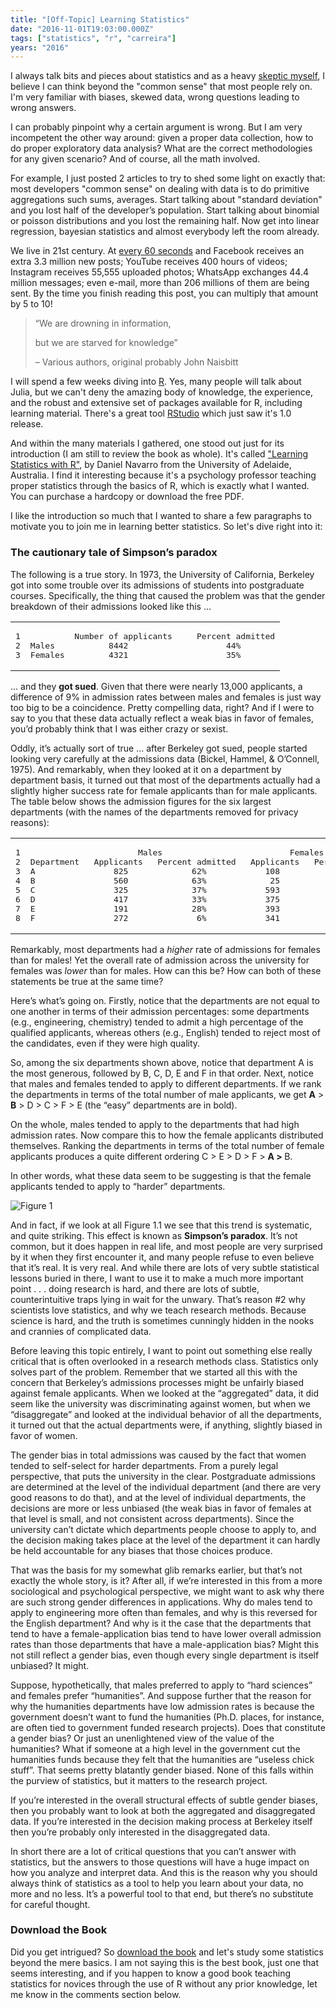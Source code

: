 ```yaml
---
title: "[Off-Topic] Learning Statistics"
date: "2016-11-01T19:03:00.000Z"
tags: ["statistics", "r", "carreira"]
years: "2016"
---
```


<p></p>
<p>I always talk bits and pieces about statistics and as a heavy <a href="http://www.akitaonrails.com/science">skeptic myself</a>, I believe I can think beyond the "common sense" that most people rely on. I'm very familiar with biases, skewed data, wrong questions leading to wrong answers.</p>
<p>I can probably pinpoint why a certain argument is wrong. But I am very incompetent the other way around: given a proper data collection, how to do proper exploratory data analysis? What are the correct methodologies for any given scenario? And of course, all the math involved.</p>
<p>For example, I just posted 2 articles to try to shed some light on exactly that: most developers "common sense" on dealing with data is to do primitive aggregations such sums, averages. Start talking about "standard deviation" and you lost half of the developer’s population. Start talking about binomial or poisson distributions and you lost the remaining half. Now get into linear regression, bayesian statistics and almost everybody left the room already.</p>
<p>We live in 21st century. At <a href="http://www.smartinsights.com/internet-marketing-statistics/happens-online-60-seconds/">every 60 seconds</a> and Facebook receives an extra 3.3 million new posts; YouTube receives 400 hours of videos; Instagram receives 55,555 uploaded photos; WhatsApp exchanges 44.4 million messages; even e-mail, more than 206 millions of them are being sent. By the time you finish reading this post, you can multiply that amount by 5 to 10!</p>
<blockquote>
  <p>“We are drowning in information,</p>
  <p>but we are starved for knowledge”</p>
  <p>– Various authors, original probably John Naisbitt</p>
</blockquote>
<p>I will spend a few weeks diving into <a href="https://www.r-project.org/">R</a>. Yes, many people will talk about Julia, but we can't deny the amazing body of knowledge, the experience, and the robust and extensive set of packages available for R, including learning material. There's a great tool <a href="https://blog.rstudio.org/2016/11/01/announcing-rstudio-v1-0/">RStudio</a> which just saw it's 1.0 release.</p>
<p>And within the many materials I gathered, one stood out just for its introduction (I am still to review the book as whole). It's called <a href="http://health.adelaide.edu.au/psychology/ccs/teaching/lsr/">"Learning Statistics with R"</a>, by Daniel Navarro from the University of Adelaide, Australia. I find it interesting because it's a psychology professor teaching proper statistics through the basics of R, which is exactly what I wanted. You can purchase a hardcopy or download the free PDF.</p>
<p>I like the introduction so much that I wanted to share a few paragraphs to motivate you to join me in learning better statistics. So let's dive right into it:</p>
<p></p>
<p></p>
<h3>The cautionary tale of Simpson’s paradox</h3>
<p>The following is a true story. In 1973, the University of California, Berkeley got into some trouble over its admissions of students into postgraduate courses. Specifically, the thing that caused the problem was that the gender breakdown of their admissions looked like this ...</p>
<table class="CodeRay">
  <tbody>
    <tr>
      <td class="line_numbers" title="click to toggle" onclick="with (this.firstChild.style) { display = (display == '') ? 'none' : '' }"><pre>1<tt>
</tt>2<tt>
</tt>3<tt>
</tt></pre>
      </td>
      <td class="code"><pre ondblclick="with (this.style) { overflow = (overflow == 'auto' || overflow == '') ? 'visible' : 'auto' }">         Number of applicants     Percent admitted<tt>
</tt>Males           8442                    44%<tt>
</tt>Females         4321                    35%<tt>
</tt></pre>
      </td>
    </tr>
  </tbody>
</table>
<p>... and they <strong>got sued</strong>. Given that there were nearly 13,000 applicants, a difference of 9% in admission rates between males and females is just way too big to be a coincidence. Pretty compelling data, right? And if I were to say to you that these data actually reflect a weak bias in favor of females, you’d probably think that I was either crazy or sexist.</p>
<p>Oddly, it’s actually sort of true ... after Berkeley got sued, people started looking very carefully at the admissions data (Bickel, Hammel, &amp; O’Connell, 1975). And remarkably, when they looked at it on a department by department basis, it turned out that most of the departments actually had a slightly higher success rate for female applicants than for male applicants. The table below shows the admission figures for the six largest departments (with the names of the departments removed for privacy reasons):</p>
<table class="CodeRay">
  <tbody>
    <tr>
      <td class="line_numbers" title="click to toggle" onclick="with (this.firstChild.style) { display = (display == '') ? 'none' : '' }"><pre>1<tt>
</tt>2<tt>
</tt>3<tt>
</tt>4<tt>
</tt>5<tt>
</tt>6<tt>
</tt>7<tt>
</tt>8<tt>
</tt></pre>
      </td>
      <td class="code"><pre ondblclick="with (this.style) { overflow = (overflow == 'auto' || overflow == '') ? 'visible' : 'auto' }">                      Males                          Females<tt>
</tt>Department   Applicants   Percent admitted   Applicants   Percent admitted<tt>
</tt>A                825             62%            108              82%<tt>
</tt>B                560             63%             25              68%<tt>
</tt>C                325             37%            593              34%<tt>
</tt>D                417             33%            375              35%<tt>
</tt>E                191             28%            393              24%<tt>
</tt>F                272              6%            341               7%<tt>
</tt></pre>
      </td>
    </tr>
  </tbody>
</table>
<p>Remarkably, most departments had a <em>higher</em> rate of admissions for females than for males! Yet the overall rate of admission across the university for females was <em>lower</em> than for males. How can this be? How can both of these statements be true at the same time?</p>
<p>Here’s what’s going on. Firstly, notice that the departments are not equal to one another in terms of their admission percentages: some departments (e.g., engineering, chemistry) tended to admit a high percentage of the qualified applicants, whereas others (e.g., English) tended to reject most of the candidates, even if they were high quality.</p>
<p>So, among the six departments shown above, notice that department A is the most generous, followed by B, C, D, E and F in that order. Next, notice that males and females tended to apply to different departments. If we rank the departments in terms of the total number of male applicants, we get <strong>A</strong> &gt; <strong>B</strong> &gt; D &gt; C &gt; F &gt; E (the “easy” departments are in bold).</p>
<p>On the whole, males tended to apply to the departments that had high admission rates. Now compare this to how the female applicants distributed themselves. Ranking the departments in terms of the total number of female applicants produces a quite different ordering C &gt; E &gt; D &gt; F &gt; <strong>A &gt; </strong>B.</p>
<p>In other words, what these data seem to be suggesting is that the female applicants tended to apply to “harder” departments.</p>
<p><img src="https://d7v6meks67904.cloudfront.net/assets/image_asset/image/571/Screen_Shot_2016-11-01_at_16.58.47.png" srcset="https://d7v6meks67904.cloudfront.net/assets/image_asset/image/571/Screen_Shot_2016-11-01_at_16.58.47.png 2x" alt="Figure 1"></p>
<p>And in fact, if we look at all Figure 1.1 we see that this trend is systematic, and quite striking. This effect is known as <strong>Simpson’s paradox</strong>. It’s not common, but it does happen in real life, and most people are very surprised by it when they first encounter it, and many people refuse to even believe that it’s real. It is very real. And while there are lots of very subtle statistical lessons buried in there, I want to use it to make a much more important point . . . doing research is hard, and there are lots of subtle, counterintuitive traps lying in wait for the unwary. That’s reason #2 why scientists love statistics, and why we teach research methods. Because science is hard, and the truth is sometimes cunningly hidden in the nooks and crannies of complicated data.</p>
<p>Before leaving this topic entirely, I want to point out something else really critical that is often overlooked in a research methods class. Statistics only solves part of the problem. Remember that we started all this with the concern that Berkeley’s admissions processes might be unfairly biased against female applicants. When we looked at the “aggregated” data, it did seem like the university was discriminating against women, but when we “disaggregate” and looked at the individual behavior of all the departments, it turned out that the actual departments were, if anything, slightly biased in favor of women.</p>
<p>The gender bias in total admissions was caused by the fact that women tended to self-select for harder departments. From a purely legal perspective, that puts the university in the clear. Postgraduate admissions are determined at the level of the individual department (and there are very good reasons to do that), and at the level of individual departments, the decisions are more or less unbiased (the weak bias in favor of females at that level is small, and not consistent across departments). Since the university can’t dictate which departments people choose to apply to, and the decision making takes place at the level of the department it can hardly be held accountable for any biases that those choices produce.</p>
<p>That was the basis for my somewhat glib remarks earlier, but that’s not exactly the whole story, is it? After all, if we’re interested in this from a more sociological and psychological perspective, we might want to ask why there are such strong gender differences in applications. Why do males tend to apply to engineering more often than females, and why is this reversed for the English department? And why is it the case that the departments that tend to have a female-application bias tend to have lower overall admission rates than those departments that have a male-application bias? Might this not still reflect a gender bias, even though every single department is itself unbiased? It might.</p>
<p>Suppose, hypothetically, that males preferred to apply to “hard sciences” and females prefer “humanities”. And suppose further that the reason for why the humanities departments have low admission rates is because the government doesn’t want to fund the humanities (Ph.D. places, for instance, are often tied to government funded research projects). Does that constitute a gender bias? Or just an unenlightened view of the value of the humanities? What if someone at a high level in the government cut the humanities funds because they felt that the humanities are “useless chick stuff”. That seems pretty blatantly gender biased. None of this falls within the purview of statistics, but it matters to the research project.</p>
<p>If you’re interested in the overall structural effects of subtle gender biases, then you probably want to look at both the aggregated and disaggregated data. If you’re interested in the decision making process at Berkeley itself then you’re probably only interested in the disaggregated data.</p>
<p>In short there are a lot of critical questions that you can’t answer with statistics, but the answers to those questions will have a huge impact on how you analyze and interpret data. And this is the reason why you should always think of statistics as a tool to help you learn about your data, no more and no less. It’s a powerful tool to that end, but there’s no substitute for careful thought.</p>
<h3>Download the Book</h3>
<p>Did you get intrigued? So <a href="https://health.adelaide.edu.au/psychology/ccs/teaching/lsr/">download the book</a> and let's study some statistics beyond the mere basics. I am not saying this is the best book, just one that seems interesting, and if you happen to know a good book teaching statistics for novices through the use of R without any prior knowledge, let me know in the comments section below.</p>
<p></p>